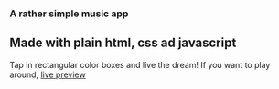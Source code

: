 ### A rather simple music app

## Made with plain html, css ad javascript

Tap in rectangular color boxes and live the dream!
If you want to play around, [live preview](https://abhicancode.github.io/Music-App/)
